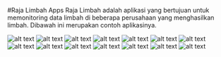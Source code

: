 #Raja Limbah Apps
Raja Limbah adalah aplikasi yang bertujuan untuk memonitoring data limbah di beberapa perusahaan yang menghasilkan limbah. Dibawah ini merupakan contoh aplikasinya.


![alt text](https://github.com/meivaldi/TrackApps/blob/master/screenshoot/ss1.png?raw=true)
![alt text](https://github.com/meivaldi/TrackApps/blob/master/screenshoot/ss2.png?raw=true)
![alt text](https://github.com/meivaldi/TrackApps/blob/master/screenshoot/ss3.png?raw=true)
![alt text](https://github.com/meivaldi/TrackApps/blob/master/screenshoot/ss4.png?raw=true)
![alt text](https://github.com/meivaldi/TrackApps/blob/master/screenshoot/ss5.png?raw=true)
![alt text](https://github.com/meivaldi/TrackApps/blob/master/screenshoot/ss6.png?raw=true)
![alt text](https://github.com/meivaldi/TrackApps/blob/master/screenshoot/ss7.png?raw=true)
![alt text](https://github.com/meivaldi/TrackApps/blob/master/screenshoot/ss8.png?raw=true)
![alt text](https://github.com/meivaldi/TrackApps/blob/master/screenshoot/ss9.png?raw=true)
![alt text](https://github.com/meivaldi/TrackApps/blob/master/screenshoot/ss10.png?raw=true)
![alt text](https://github.com/meivaldi/TrackApps/blob/master/screenshoot/ss11.png?raw=true)
![alt text](https://github.com/meivaldi/TrackApps/blob/master/screenshoot/ss12.png?raw=true)
![alt text](https://github.com/meivaldi/TrackApps/blob/master/screenshoot/ss13.png?raw=true)
![alt text](https://github.com/meivaldi/TrackApps/blob/master/screenshoot/ss14.png?raw=true)
